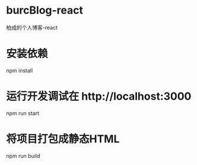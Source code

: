# burcBlog-react
柏成的个人博客-react

# 安装依赖
npm install

# 运行开发调试在 http://localhost:3000
npm run start

# 将项目打包成静态HTML
npm run build
